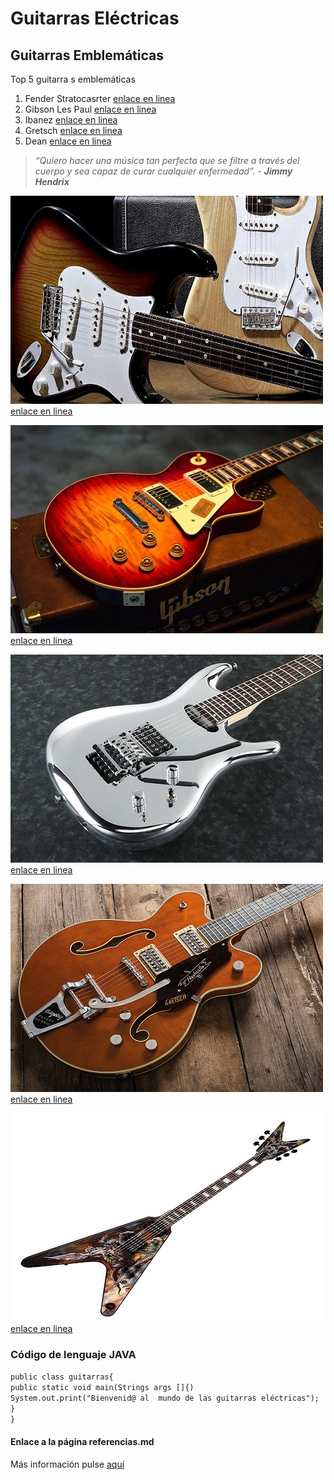 # Guitarras Eléctricas
##  Guitarras Emblemáticas
Top 5  guitarra s  emblemáticas

1. Fender Stratocasrter [enlace en linea](https://es.wikipedia.org/wiki/Fender_Stratocaster)
2. Gibson Les Paul [enlace en linea](https://es.wikipedia.org/wiki/Gibson_Les_Paul)
3. Ibanez [enlace en linea](https://es.wikipedia.org/wiki/Ibanez)
4. Gretsch [enlace en linea](https://es.wikipedia.org/wiki/Gretsch)
5. Dean  [enlace en linea](https://es.wikipedia.org/wiki/Dean_Guitars)

>*“Quiero hacer una música tan perfecta que se filtre a través del cuerpo y sea capaz de curar cualquier enfermedad”. - **Jimmy Hendrix***

![TextoAlternativo](fender.jpg)  [enlace en linea](https://shop.fender.com/es-ES/start)

![TextoAlternativo](Gibsong.jpg)  [enlace en linea](https://www.gibson.com/)

![TextoAlternativo](JSg.jpg)  [enlace en linea](https://www.ibanez.com/eu/)

![TextoAlternativo](Gretschg.jpg)  [enlace en linea](https://www.gretschguitars.com/)

![TextoAlternativo](Deang.jpg)  [enlace en linea](https://www.deanguitars.com/)

### Código de lenguaje JAVA

`public class guitarras{`  
`public static void main(Strings args []{)`  
`System.out.print("Bienvenid@ al  mundo de las guitarras eléctricas");`  
`}`  
`}`

#### Enlace a la página referencias.md  
[aquí]: https://oriol-web.github.io/Referencias.github.io/
Más información pulse [aquí]
